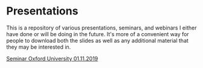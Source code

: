 # Presentations
This is a repository of various presentations, seminars, and webinars I either have done or will be doing in the future. It's more of a convenient way for people to download both the slides as well as any additional material that they may be interested in.

[Seminar Oxford University 01.11.2019](oxford)